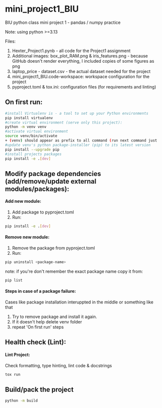 # mini_project1_BIU
BIU python class mini project 1 - pandas / numpy practice

Note: using python >=3.13

Files:
1. Hexter_Project1.pynb - all code for the Project1 assignment
2. Additional images: box_plot_RAM.png & iris_features.png - because GitHub doesn't render everything, I included copies of some figures as png
3. laptop_price - dataset.csv - the actual dataset needed for the project
4. mini_project1_BIU.code-workspace: workspace configuration for the project
5. pyproject.toml & tox.ini: configuration files (for requirements and linting)

## On first run:
```bash 
#install Virtualenv is - a tool to set up your Python environments
pip install virtualenv
#create virtual environment (serve only this project):
python -m venv venv
#activate virtual environment
source venv/bin/activate
+ (venv) should appear as prefix to all command (run next command just after activating venv)
#update venv's python package-installer (pip) to its latest version
pip install --upgrade pip
#install projects packages
pip install -e .[dev]     
``` 

## Modify package dependencies (add/remove/update external modules/packages):
#### Add new module:
1. Add package to pyproject.toml
2. Run:
```bash 
pip install -e .[dev]
``` 

#### Remove new module:
1. Remove the package from pyproject.toml
2. Run:
```bash 
pip uninstall <package-name>
```
note: if you're don't remember the exact package name copy it from: 
```bash
pip list
```

#### Steps in case of a package failure:
Cases like package installation interuppted in the middle or something like that
1. Try to remove package and install it again.
2. If it doesn't help delete venv folder 
3. repeat 'On first run' steps


## Health check (Lint):
#### Lint Project:
Check formatting, type hinting, lint code & docstrings
```bash
tox run
```

## Build/pack the project
```bash
python -m build
```

